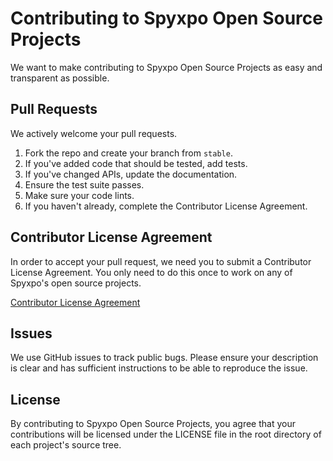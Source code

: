# Contributing to Spyxpo Open Source Projects

We want to make contributing to Spyxpo Open Source Projects as easy and
transparent as possible.

## Pull Requests

We actively welcome your pull requests.

1. Fork the repo and create your branch from `stable`.
2. If you've added code that should be tested, add tests.
3. If you've changed APIs, update the documentation.
4. Ensure the test suite passes.
5. Make sure your code lints.
6. If you haven't already, complete the Contributor License Agreement.

## Contributor License Agreement

In order to accept your pull request, we need you to submit a Contributor License Agreement. You only
need to do this once to work on any of Spyxpo's open source projects.

[Contributor License Agreement](https://www..Spyxpo.com/developers/contributor-license-agreement)

## Issues

We use GitHub issues to track public bugs. Please ensure your description is
clear and has sufficient instructions to be able to reproduce the issue.

## License

By contributing to Spyxpo Open Source Projects, you agree that your
contributions will be licensed under the LICENSE file in the root directory of
each project's source tree.
